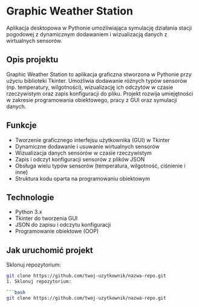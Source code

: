 # Graphic Weather Station

Aplikacja desktopowa w Pythonie umożliwiająca symulację działania stacji pogodowej z dynamicznym dodawaniem i wizualizacją danych z wirtualnych sensorów.

## Opis projektu

Graphic Weather Station to aplikacja graficzna stworzona w Pythonie przy użyciu biblioteki Tkinter. Umożliwia dodawanie różnych typów sensorów (np. temperatury, wilgotności), wizualizację ich odczytów w czasie rzeczywistym oraz zapis konfiguracji do pliku. Projekt rozwija umiejętności w zakresie programowania obiektowego, pracy z GUI oraz symulacji danych.

## Funkcje

- Tworzenie graficznego interfejsu użytkownika (GUI) w Tkinter
- Dynamiczne dodawanie i usuwanie wirtualnych sensorów
- Wizualizacja danych sensorów w czasie rzeczywistym
- Zapis i odczyt konfiguracji sensorów z plików JSON
- Obsługa wielu typów sensorów (temperatura, wilgotność, ciśnienie i inne)
- Struktura kodu oparta na programowaniu obiektowym

## Technologie

- Python 3.x
- Tkinter do tworzenia GUI
- JSON do zapisu i odczytu konfiguracji
- Programowanie obiektowe (OOP)

## Jak uruchomić projekt

Sklonuj repozytorium:

```bash
git clone https://github.com/twoj-uzytkownik/nazwa-repo.git
1. Sklonuj repozytorium:

```bash
git clone https://github.com/twoj-uzytkownik/nazwa-repo.git
